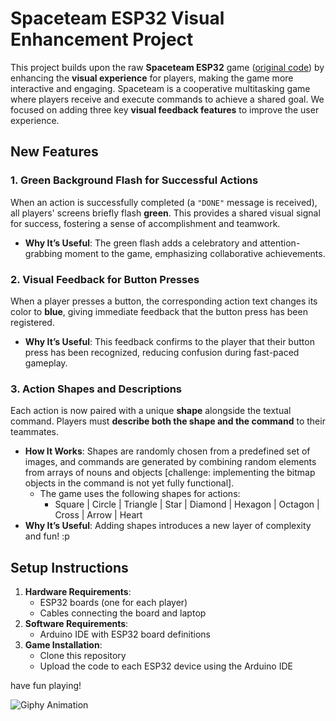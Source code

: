 # Spaceteam ESP32 Visual Enhancement Project

This project builds upon the raw **Spaceteam ESP32** game ([original code](https://github.com/ttseng/COMS3930-Fall2024/blob/main/Module%203/espaceteam.ino)) by enhancing the **visual experience** for players, making the game more interactive and engaging. Spaceteam is a cooperative multitasking game where players receive and execute commands to achieve a shared goal. We focused on adding three key **visual feedback features** to improve the user experience.

## New Features

### 1. **Green Background Flash for Successful Actions**

When an action is successfully completed (a `"DONE"` message is received), all players' screens briefly flash **green**. This provides a shared visual signal for success, fostering a sense of accomplishment and teamwork.

- **Why It’s Useful**: The green flash adds a celebratory and attention-grabbing moment to the game, emphasizing collaborative achievements.

### 2. **Visual Feedback for Button Presses**

When a player presses a button, the corresponding action text changes its color to **blue**, giving immediate feedback that the button press has been registered.

- **Why It’s Useful**: This feedback confirms to the player that their button press has been recognized, reducing confusion during fast-paced gameplay.

### 3. **Action Shapes and Descriptions**

Each action is now paired with a unique **shape** alongside the textual command. Players must **describe both the shape and the command** to their teammates.

- **How It Works**: Shapes are randomly chosen from a predefined set of images, and commands are generated by combining random elements from arrays of nouns and objects [challenge: implementing the bitmap objects in the command is not yet fully functional].
    - The game uses the following shapes for actions:
        - Square | Circle | Triangle | Star | Diamond | Hexagon | Octagon | Cross | Arrow | Heart
- **Why It’s Useful**: Adding shapes introduces a new layer of complexity and fun! :p

## Setup Instructions

1. **Hardware Requirements**:
    - ESP32 boards (one for each player)
    - Cables connecting the board and laptop
2. **Software Requirements**:
    - Arduino IDE with ESP32 board definitions
3. **Game Installation**:
    - Clone this repository
    - Upload the code to each ESP32 device using the Arduino IDE

have fun playing!

![Giphy Animation](https://media.giphy.com/media/TshmwZLU276Sq65f7j/giphy.gif)

